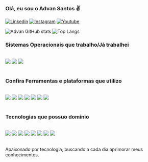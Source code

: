 ### Olá, eu sou o Advan Santos ✌️

[![Linkedin](https://img.shields.io/badge/LinkedIn-0077B5?style=for-the-badge&logo=linkedin&logoColor=white)](https://www.linkedin.com/in/advan-santos/)
[![Instagram](https://img.shields.io/badge/Instagram-E4405F?style=for-the-badge&logo=instagram&logoColor=white)](https://www.instagram.com/advansant/)
[![Youtube](https://img.shields.io/badge/YouTube-FF0000?style=for-the-badge&logo=youtube&logoColor=white)](https://www.youtube.com/channel/UC3qz-cB3yOYiXNb5DNZS_9A)

![Advan GitHub stats](https://github-readme-stats.vercel.app/api?username=Advansant&show_icons=true&theme=radical)
![Top Langs](https://github-readme-stats.vercel.app/api/top-langs/?username=Advansant&show_icons=true&theme=radical)

### Sistemas Operacionais que trabalho/Já trabalhei
<div style="display: inline_block"><br/>
   <img align="center alt="Windows" src="https://img.shields.io/badge/Windows-0078D6?style=for-the-badge&logo=windows&logoColor=white" />
  <img align="center alt="Linux" src="https://img.shields.io/badge/Linux-FCC624?style=for-the-badge&logo=linux&logoColor=black" />
   <img align="center alt="Ubuntu" src="https://img.shields.io/badge/Ubuntu-E95420?style=for-the-badge&logo=ubuntu&logoColor=white" />
      </div><br/>

  ### Confira Ferramentas e plataformas que utilizo
<div style="display: inline_block"><br/>
   <img align="center alt="Notepad++" src="https://img.shields.io/badge/Notepad++-90E59A.svg?style=for-the-badge&logo=notepad%2B%2B&logoColor=black" />
  <img align="center alt="Coursera" src="https://img.shields.io/badge/Coursera-0056D2?style=for-the-badge&logo=Coursera&logoColor=white" />
   <img align="center alt="Datacamp" src="https://img.shields.io/badge/Datacamp-05192D?style=for-the-badge&logo=datacamp&logoColor=65FF8F" />
  <img align="center alt="Duolingo" src="https://img.shields.io/badge/Duolingo-58CC02?style=for-the-badge&logo=Duolingo&logoColor=white" />
  <img align="center alt="Eclipse" src="https://img.shields.io/badge/Eclipse-2C2255?style=for-the-badge&logo=eclipse&logoColor=white" />
  <img align="center alt="VisualStudio" src="https://img.shields.io/badge/Visual_Studio-5C2D91?style=for-the-badge&logo=visual%20studio&logoColor=white" />
  <img align="center alt="VisualStudioCode" src="https://img.shields.io/badge/Visual_Studio_Code-0078D4?style=for-the-badge&logo=visual%20studio%20code&logoColor=white" />
  </div><br/>

### Tecnologias que possuo domínio
<div style="display: inline_block"><br/>
   <img align="center alt="Java" src="https://img.shields.io/badge/Java-ED8B00?style=for-the-badge&logo=openjdk&logoColor=white" />
  <img align="center alt="JavaScript" src="https://img.shields.io/badge/JavaScript-323330?style=for-the-badge&logo=javascript&logoColor=F7DF1E" />
  <img align="center alt="Python" src="https://img.shields.io/badge/Python-14354C?style=for-the-badge&logo=python&logoColor=white" />
  <img align="center alt="Bootstrap" src="https://img.shields.io/badge/Bootstrap-563D7C?style=for-the-badge&logo=bootstrap&logoColor=white" />
  <img align="center alt="Sqlite" src="https://img.shields.io/badge/SQLite-07405E?style=for-the-badge&logo=sqlite&logoColor=white" />
  <img align="center alt="React" src="https://img.shields.io/badge/React-20232A?style=for-the-badge&logo=react&logoColor=61DAFB"/>
  <img align="center alt="NodeJs" src="https://img.shields.io/badge/Node.js-43853D?style=for-the-badge&logo=node.js&logoColor=white" />
  <img align="center alt="Typescript" src="https://img.shields.io/badge/TypeScript-007ACC?style=for-the-badge&logo=typescript&logoColor=white" />
   </div><br/>


   Apaixonado por tecnologia, buscando a cada dia aprimorar meus conhecimentos.
